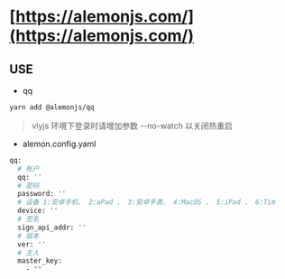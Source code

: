 # [https://alemonjs.com/](https://alemonjs.com/)

## USE

- qq

```sh
yarn add @alemonjs/qq
```

> vlyjs 环境下登录时请增加参数 --no-watch 以关闭热重启

- alemon.config.yaml

```sh
qq:
  # 账户
  qq: ''
  # 密码
  password: ''
  # 设备 1:安卓手机、 2:aPad 、 3:安卓手表、 4:MacOS 、 5:iPad 、 6:Tim
  device: ''
  # 签名
  sign_api_addr: ''
  # 版本
  ver: ''
  # 主人
  master_key:
    - ""
```
